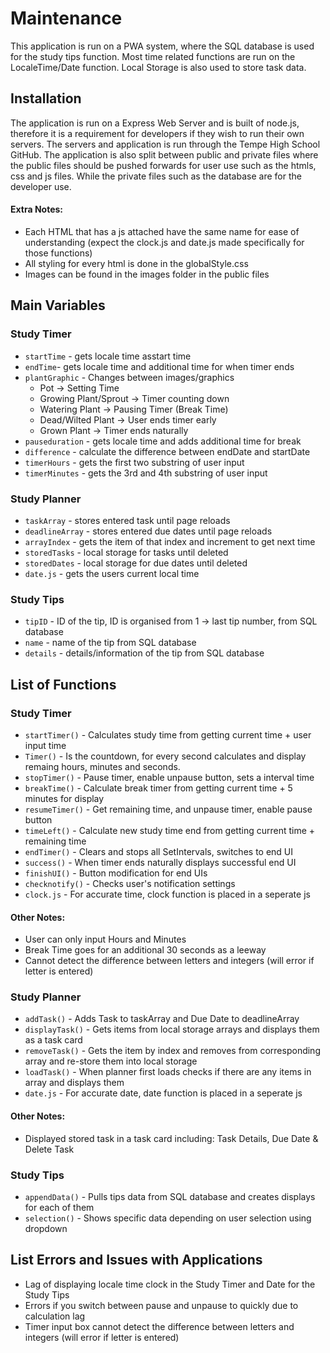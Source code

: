 # Maintenance 
This application is run on a PWA system, where the SQL database is used for the study tips function. 
Most time related functions are run on the LocaleTime/Date function. Local Storage is also used to store task data.

## Installation 
The application is run on a Express Web Server and is built of node.js, therefore it is a requirement for developers if they wish to run their own servers. The servers and application is run through the Tempe High School GitHub. The application is also split between public and private files where the public files should be pushed forwards for user use such as the htmls, css and js files. While the private files such as the database are for the developer use. 

#### Extra Notes: 
- Each HTML that has a js attached have the same name for ease of understanding (expect the clock.js and date.js made specifically for those functions)
- All styling for every html is done in the globalStyle.css
- Images can be found in the images folder in the public files

## Main Variables 
### Study Timer
- `startTime` - gets locale time asstart time
- `endTime`- gets locale time and additional time for when timer ends 
- `plantGraphic` - Changes between images/graphics
    - Pot -> Setting Time
    - Growing Plant/Sprout -> Timer counting down 
    - Watering Plant -> Pausing Timer (Break Time)
    - Dead/Wilted Plant -> User ends timer early 
    - Grown Plant -> Timer ends naturally 
- `pauseduration` - gets locale time and adds additional time for break
- `difference` - calculate the difference between endDate and startDate
- `timerHours` - gets the first two substring of user input
- `timerMinutes` - gets the 3rd and 4th substring of user input 

### Study Planner
- `taskArray` - stores entered task until page reloads 
- `deadlineArray` - stores entered due dates until page reloads 
- `arrayIndex` - gets the item of that index and increment to get next time 
- `storedTasks` - local storage for tasks until deleted 
- `storedDates` - local storage for due dates until deleted
- `date.js` - gets the users current local time 

### Study Tips
- `tipID` - ID of the tip, ID is organised from 1 -> last tip number, from SQL database
- `name` - name of the tip from SQL database
- `details` - details/information of the tip from SQL database

## List of Functions 
### Study Timer 
- `startTimer()` - Calculates study time from getting current time + user input time 
- `Timer()` - Is the countdown, for every second calculates and display remaing hours, minutes and seconds. 
- `stopTimer()` - Pause timer, enable unpause button, sets a interval time 
- `breakTime()` - Calculate break timer from getting current time + 5 minutes for display 
- `resumeTimer()` - Get remaining time, and unpause timer, enable pause button 
- `timeLeft()` - Calculate new study time end from getting current time + remaining time
- `endTimer()` - Clears and stops all SetIntervals, switches to end UI  
- `success()` - When timer ends naturally displays successful end UI 
- `finishUI()` - Button modification for end UIs 
- `checknotify()` - Checks user's notification settings 
- `clock.js` - For accurate time, clock function is placed in a seperate js 

#### Other Notes: 
- User can only input Hours and Minutes 
- Break Time goes for an additional 30 seconds as a leeway 
- Cannot detect the difference between letters and integers (will error if letter is entered)

### Study Planner
- `addTask()` - Adds Task to taskArray and Due Date to deadlineArray
- `displayTask()` - Gets items from local storage arrays and displays them as a task card
- `removeTask()` - Gets the item by index and removes from corresponding array and re-store them into local storage
- `loadTask()` - When planner first loads checks if there are any items in array and displays them 
- `date.js` - For accurate date, date function is placed in a seperate js 

#### Other Notes: 
- Displayed stored task in a task card including: Task Details, Due Date & Delete Task

### Study Tips
- `appendData()` - Pulls tips data from SQL database and creates displays for each of them 
- `selection()` - Shows specific data depending on user selection using dropdown 


## List Errors and Issues with Applications
- Lag of displaying locale time clock in the Study Timer and Date for the Study Tips 
- Errors if you switch between pause and unpause to quickly due to calculation lag 
- Timer input box cannot detect the difference between letters and integers (will error if letter is entered)
